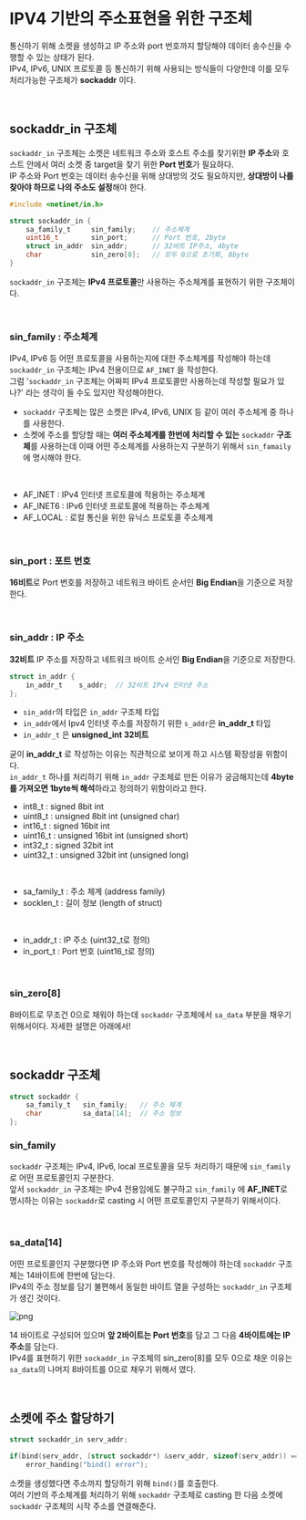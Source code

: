 # IPV4 기반의 주소표현을 위한 구조체

통신하기 위해 소켓을 생성하고 IP 주소와 port 번호까지 할당해야 데이터 송수신을 수행할 수 있는 상태가 된다.<br>
IPv4, IPv6, UNIX 프로토콜 등 통신하기 위해 사용되는 방식들이 다양한데 이를 모두 처리가능한 구조체가 **sockaddr** 이다.

<br>

## sockaddr_in 구조체

```sockaddr_in``` 구조체는 소켓은 네트워크 주소와 호스트 주소를 찾기위한 **IP 주소**와 호스트 안에서 여러 소켓 중 target을 찾기 위한 **Port 번호**가 필요하다.<br>
IP 주소와 Port 번호는 데이터 송수신을 위해 상대방의 것도 필요하지만, **상대방이 나를 찾아야 하므로 나의 주소도 설정**해야 한다.<br>

```c
#include <netinet/in.h>

struct sockaddr_in {
    sa_family_t     sin_family;    // 주소체계
    uint16_t        sin_port;      // Port 번호, 2byte
    struct in_addr  sin_addr;      // 32비트 IP주소, 4byte
    char            sin_zero[8];   // 모두 0으로 초기화, 8byte
}
```

```sockaddr_in``` 구조체는 **IPv4 프로토콜**만 사용하는 주소체계를 표현하기 위한 구조체이다.

<br>

### sin_family : 주소체계

IPv4, IPv6 등 어떤 프로토콜을 사용하는지에 대한 주소체계를 작성해야 하는데 ```sockaddr_in``` 구조체는 IPv4 전용이므로 ```AF_INET``` 을 작성한다.<br>
그럼 '```sockaddr_in``` 구조체는 어짜피 IPv4 프로토콜만 사용하는데 작성할 필요가 있나?' 라는 생각이 들 수도 있지만 작성해야한다.<br>

- ```sockaddr``` 구조체는 많은 소켓은 IPv4, IPv6, UNIX 등 같이 여러 주소체계 중 하나를 사용한다. 
- 소켓에 주소를 할당할 때는 **여러 주소체계를 한번에 처리할 수 있는** ```sockaddr``` **구조체**를 사용하는데 이때 어떤 주소체계를 사용하는지 구분하기 위해서 ```sin_famaily``` 에 명시해야 한다.
<br>

- AF_INET : IPv4 인터넷 프로토콜에 적용하는 주소체계
- AF_INET6 : IPv6 인터넷 프로토콜에 적용하는 주소체계
- AF_LOCAL : 로컬 통신을 위한 유닉스 프로토콜 주소체계

<br>

### sin_port : 포트 번호

**16비트**로 Port 번호를 저장하고 네트워크 바이트 순서인 **Big Endian**을 기준으로 저장한다.

<br>

### sin_addr : IP 주소

**32비트** IP 주소를 저장하고 네트워크 바이트 순서인 **Big Endian**을 기준으로 저장한다.

```c
struct in_addr {
    in_addr_t    s_addr;  // 32비트 IPv4 인터넷 주소
};  
```

- ```sin_addr```의 타입은 ```in_addr``` 구조체 타입
- ```in_addr```에서 Ipv4 인터넷 주소를 저장하기 위한 ```s_addr```은 **in_addr_t** 타입
- ```in_addr_t``` 은 **unsigned_int 32비트**

굳이 **in_addr_t** 로 작성하는 이유는 직관적으로 보이게 하고 시스템 확장성을 위함이다.<br>
```in_addr_t``` 하나를 처리하기 위해 ```in_addr``` 구조체로 만든 이유가 궁금해지는데 **4byte를 가져오면 1byte씩 해석**하라고 정의하기 위함이라고 한다.<br>

- int8_t : signed 8bit int
- uint8_t : unsigned 8bit int (unsigned char)
- int16_t : signed 16bit int
- uint16_t : unsigned 16bit int (unsigned short)
- int32_t : signed 32bit int
- uint32_t : unsigned 32bit int (unsigned long)
<br>

- sa_family_t : 주소 체계 (address family)
- socklen_t : 길이 정보 (length of struct)
<br>

- in_addr_t : IP 주소 (uint32_t로 정의)
- in_port_t : Port 번호 (uint16_t로 정의)

<br>

### sin_zero[8]

8바이트로 무조건 0으로 채워야 하는데 ```sockaddr``` 구조체에서 ```sa_data``` 부분을 채우기 위해서이다. 자세한 설명은 아래에서!

<br>

## sockaddr 구조체

```c
struct sockaddr {
    sa_family_t   sin_family;   // 주소 체계
    char          sa_data[14];  // 주소 정보
};
```

### sin_family

```sockaddr``` 구조체는 IPv4, IPv6, local 프로토콜을 모두 처리하기 때문에 ```sin_family```로 어떤 프로토콜인지 구분한다.<br>
앞서 ```sockaddr_in``` 구조체는 IPv4 전용임에도 불구하고 ```sin_family``` 에 **AF_INET**로 명시하는 이유는 ```sockaddr```로 casting 시 어떤 프로토콜인지 구분하기 위해서이다.

<br>

### sa_data[14]

어떤 프로토콜인지 구분했다면 IP 주소와 Port 번호를 작성해야 하는데 ```sockaddr``` 구조체는 14바이트에 한번에 담는다.<br>
IPv4의 주소 정보를 담기 불편해서 동일한 바이트 열을 구성하는 ```sockaddr_in``` 구조체가 생긴 것이다.<br>

![png](/Network/_img/sockaddr_sa_data14.png) <br>

14 바이트로 구성되어 있으며 **앞 2바이트는 Port 번호**를 담고 그 다음 **4바이트에는 IP 주소**를 담는다.<br>
IPv4를 표현하기 위한 ```sockaddr_in``` 구조체의 sin_zero[8]를 모두 0으로 채운 이유는 ```sa_data```의 나머지 8바이트를 0으로 채우기 위해서 였다.

<br>

## 소켓에 주소 할당하기

```c
struct sockaddr_in serv_addr;

if(bind(serv_addr, (struct sockaddr*) &serv_addr, sizeof(serv_addr)) == -1) 
    error_handing("bind() error");
```

소켓을 생성했다면 주소까지 할당하기 위해 ```bind()```를 호출한다.<br>
여러 기반의 주소체계를 처리하기 위해 ```sockaddr``` 구조체로 casting 한 다음 소켓에 ```sockaddr``` 구조체의 시작 주소를 연결해준다.